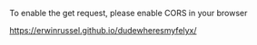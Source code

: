To enable the get request, please enable CORS in your browser

https://erwinrussel.github.io/dudewheresmyfelyx/
